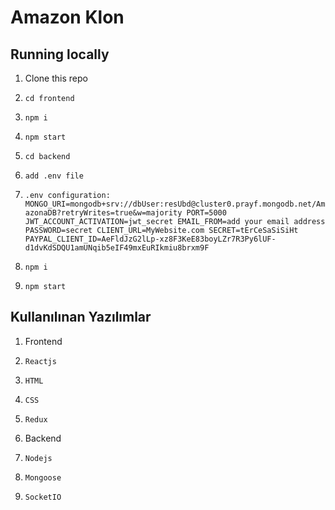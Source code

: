 # Amazon Klon

## Running locally

1. Clone this repo
1. `cd frontend`
1. `npm i`
1. `npm start`

2. `cd backend`
3. `add .env file`
4. `.env configuration: MONGO_URI=mongodb+srv://dbUser:resUbd@cluster0.prayf.mongodb.net/AmazonaDB?retryWrites=true&w=majority
PORT=5000
JWT_ACCOUNT_ACTIVATION=jwt_secret
EMAIL_FROM=add your email address
PASSWORD=secret
CLIENT_URL=MyWebsite.com
SECRET=tErCeSaSiSiHt
PAYPAL_CLIENT_ID=AeFldJzG2lLp-xz8F3KeE83boyLZr7R3Py6lUF-d1dvKdSDQU1amUNqib5eIF49mxEuRIkmiu8brxm9F`
5. `npm i`
6. `npm start`


## Kullanılınan Yazılımlar

1. Frontend
1. `Reactjs`
1. `HTML`
1. `CSS`
1. `Redux` 

2. Backend
2. `Nodejs`
2. `Mongoose`
2. `SocketIO`
